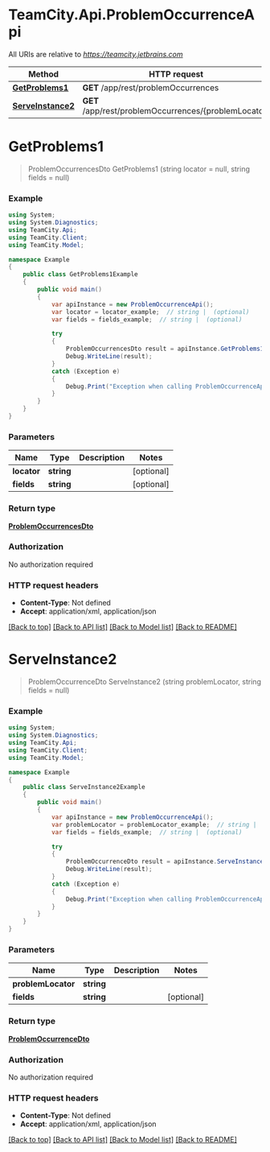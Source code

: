 # TeamCity.Api.ProblemOccurrenceApi

All URIs are relative to *https://teamcity.jetbrains.com*

Method | HTTP request | Description
------------- | ------------- | -------------
[**GetProblems1**](ProblemOccurrenceApi.md#getproblems1) | **GET** /app/rest/problemOccurrences | 
[**ServeInstance2**](ProblemOccurrenceApi.md#serveinstance2) | **GET** /app/rest/problemOccurrences/{problemLocator} | 


<a name="getproblems1"></a>
# **GetProblems1**
> ProblemOccurrencesDto GetProblems1 (string locator = null, string fields = null)



### Example
```csharp
using System;
using System.Diagnostics;
using TeamCity.Api;
using TeamCity.Client;
using TeamCity.Model;

namespace Example
{
    public class GetProblems1Example
    {
        public void main()
        {
            var apiInstance = new ProblemOccurrenceApi();
            var locator = locator_example;  // string |  (optional) 
            var fields = fields_example;  // string |  (optional) 

            try
            {
                ProblemOccurrencesDto result = apiInstance.GetProblems1(locator, fields);
                Debug.WriteLine(result);
            }
            catch (Exception e)
            {
                Debug.Print("Exception when calling ProblemOccurrenceApi.GetProblems1: " + e.Message );
            }
        }
    }
}
```

### Parameters

Name | Type | Description  | Notes
------------- | ------------- | ------------- | -------------
 **locator** | **string**|  | [optional] 
 **fields** | **string**|  | [optional] 

### Return type

[**ProblemOccurrencesDto**](ProblemOccurrencesDto.md)

### Authorization

No authorization required

### HTTP request headers

 - **Content-Type**: Not defined
 - **Accept**: application/xml, application/json

[[Back to top]](#) [[Back to API list]](../README.md#documentation-for-api-endpoints) [[Back to Model list]](../README.md#documentation-for-models) [[Back to README]](../README.md)

<a name="serveinstance2"></a>
# **ServeInstance2**
> ProblemOccurrenceDto ServeInstance2 (string problemLocator, string fields = null)



### Example
```csharp
using System;
using System.Diagnostics;
using TeamCity.Api;
using TeamCity.Client;
using TeamCity.Model;

namespace Example
{
    public class ServeInstance2Example
    {
        public void main()
        {
            var apiInstance = new ProblemOccurrenceApi();
            var problemLocator = problemLocator_example;  // string | 
            var fields = fields_example;  // string |  (optional) 

            try
            {
                ProblemOccurrenceDto result = apiInstance.ServeInstance2(problemLocator, fields);
                Debug.WriteLine(result);
            }
            catch (Exception e)
            {
                Debug.Print("Exception when calling ProblemOccurrenceApi.ServeInstance2: " + e.Message );
            }
        }
    }
}
```

### Parameters

Name | Type | Description  | Notes
------------- | ------------- | ------------- | -------------
 **problemLocator** | **string**|  | 
 **fields** | **string**|  | [optional] 

### Return type

[**ProblemOccurrenceDto**](ProblemOccurrenceDto.md)

### Authorization

No authorization required

### HTTP request headers

 - **Content-Type**: Not defined
 - **Accept**: application/xml, application/json

[[Back to top]](#) [[Back to API list]](../README.md#documentation-for-api-endpoints) [[Back to Model list]](../README.md#documentation-for-models) [[Back to README]](../README.md)

